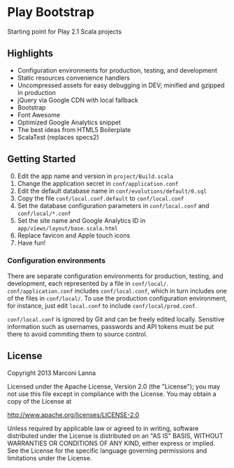 # Play Bootstrap

Starting point for Play 2.1 Scala projects

## Highlights

* Configuration environments for production, testing, and development
* Static resources convenience handlers
* Uncompressed assets for easy debugging in DEV; minified and gzipped in production
* jQuery via Google CDN with local fallback
* Bootstrap
* Font Awesome
* Optimized Google Analytics snippet
* The best ideas from HTML5 Boilerplate
* ScalaTest (replaces specs2)

## Getting Started

0. Edit the app name and version in `project/Build.scala`
0. Change the application secret in `conf/application.conf`
0. Edit the default database name in `conf/evolutions/default/0.sql`
0. Copy the file `conf/local.conf.default` to `conf/local.conf`
0. Set the database configuration parameters in `conf/local.conf` and `conf/local/*.conf`
0. Set the site name and Google Analytics ID in `app/views/layout/base.scala.html`
0. Replace favicon and Apple touch icons
0. Have fun!

### Configuration environments

There are separate configuration environments for production, testing, and development,
each represented by a file in `conf/local/`. `conf/application.conf` includes `conf/local.conf`,
which in turn includes one of the files in `conf/local/`. To use the production configuration
environment, for instance, just edit `local.conf` to include `conf/local/prod.conf`.

`conf/local.conf` is ignored by Git and can be freely edited locally. Sensitive information such
as usernames, passwords and API tokens must be put there to avoid commiting them to source control.

## License

Copyright 2013 Marconi Lanna

Licensed under the Apache License, Version 2.0 (the "License");
you may not use this file except in compliance with the License.
You may obtain a copy of the License at

   http://www.apache.org/licenses/LICENSE-2.0

Unless required by applicable law or agreed to in writing, software
distributed under the License is distributed on an "AS IS" BASIS,
WITHOUT WARRANTIES OR CONDITIONS OF ANY KIND, either express or implied.
See the License for the specific language governing permissions and
limitations under the License.
